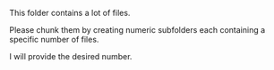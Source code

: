 This folder contains a lot of files.

Please chunk them by creating numeric subfolders each containing a specific number of files.

I will provide the desired number.
